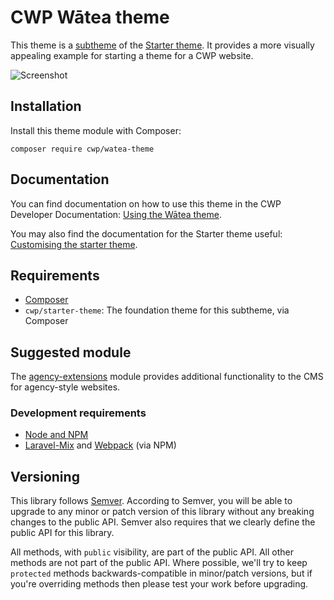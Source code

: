 # CWP Wātea theme

This theme is a [subtheme](https://docs.silverstripe.org/en/3/developer_guides/templates/themes) of the [Starter theme](https://github.com/silverstripe/cwp-starter-theme). It provides a more visually appealing example for starting a theme for a CWP website.

![Screenshot](docs/images/screenshot.jpg)

## Installation

Install this theme module with Composer:

```
composer require cwp/watea-theme
```

## Documentation

You can find documentation on how to use this theme in the CWP Developer Documentation: [Using the Wātea theme](https://github.com/silverstripe/cwp/blob/master/docs/en/01_Working_with_projects/14_Using_the_Watea_theme.md).

You may also find the documentation for the Starter theme useful: [Customising the starter theme](https://github.com/silverstripe/cwp/blob/master/docs/en/01_Working_with_projects/05_Customising_the_starter_theme.md).

## Requirements

* [Composer](https://getcomposer.org)
* `cwp/starter-theme`: The foundation theme for this subtheme, via Composer

## Suggested module

The [agency-extensions](https://github.com/silverstripe/cwp-agencyextensions) module provides additional functionality to the CMS for agency-style websites.

### Development requirements

* [Node and NPM](https://docs.npmjs.com/getting-started/installing-node)
* [Laravel-Mix](https://github.com/JeffreyWay/laravel-mix) and [Webpack](https://webpack.github.io) (via NPM)

## Versioning

This library follows [Semver](http://semver.org). According to Semver, you will be able to upgrade to any minor or patch version of this library without any breaking changes to the public API. Semver also requires that we clearly define the public API for this library.

All methods, with `public` visibility, are part of the public API. All other methods are not part of the public API. Where possible, we'll try to keep `protected` methods backwards-compatible in minor/patch versions, but if you're overriding methods then please test your work before upgrading.
